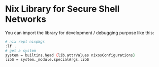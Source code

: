 # Nix Library for Secure Shell Networks

You can import the library for development / debugging purpose like this:
```sh
# nix repl nixpkgs
:lf .
# get a system
system = builtins.head (lib.attrValues nixosConfigurations)
libS = system._module.specialArgs.libS
```